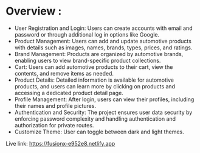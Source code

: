 # Overview : 

- User Registration and Login: Users can create accounts with email and password or through additional log in options like Google.
- Product Management: Users can add and update automotive products with details such as images, names, brands, types, prices, and ratings.
- Brand Management: Products are organized by automotive brands, enabling users to view brand-specific product collections.
- Cart: Users can add automotive products to their cart, view the contents, and remove items as needed.
- Product Details: Detailed information is available for automotive products, and users can learn more by clicking on products and accessing a dedicated product detail page.
- Profile Management: After login, users can view their profiles, including their names and profile pictures.
- Authentication and Security: The project ensures user data security by enforcing password complexity and handling authentication and authorization for private routes.
- Customize Theme: User can toggle between dark and light themes.

Live link: https://fusionx-e952e8.netlify.app
